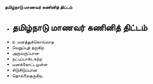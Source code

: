 **தமிழ்நாடு மாணவர் கணினித் திட்டம்**
- # தமிழ்நாடு மாணவர் கணினித் திட்டம்
- a. மனத்துக்கொவ்வாத
- வெறுப்புத் தருகிற
- அருவருப்பான
- நட்புப்பாங்டகற்ற
- மனக்கோட்டமுள்ள
- சிடுசிடுப்பான
- தொல்லைதருகிற.

